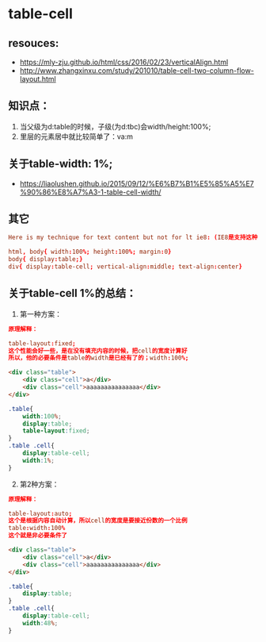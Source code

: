 # table-cell

## resouces:
+ https://mly-zju.github.io/html/css/2016/02/23/verticalAlign.html
+ http://www.zhangxinxu.com/study/201010/table-cell-two-column-flow-layout.html

## 知识点：
1. 当父级为d:table的时候，子级(为d:tbc)会width/height:100%;
2. 里层的元素居中就比较简单了：va:m

## 关于table-width: 1%;
+ https://liaolushen.github.io/2015/09/12/%E6%B7%B1%E5%85%A5%E7%90%86%E8%A7%A3-1-table-cell-width/


## 其它
```conf
Here is my technique for text content but not for lt ie8: (IE8是支持这种方式的)

html, body{ width:100%; height:100%; margin:0}
body{ display:table;}
div{ display:table-cell; vertical-align:middle; text-align:center}
```

## 关于table-cell 1%的总结：

1. 第一种方案：
```conf
原理解释：

table-layout:fixed;
这个性能会好一些，是在没有填充内容的时候，把cell的宽度计算好
所以，他的必要条件是table的width是已经有了的；width:100%;
```


```html
<div class="table">
    <div class="cell">a</div>
    <div class="cell">aaaaaaaaaaaaaaa</div>
</div>
```

```css
.table{
    width:100%;
    display:table;
    table-layout:fixed;
}
.table .cell{
    display:table-cell;
    width:1%;
}
```


2. 第2种方案：
```conf
原理解释：

table-layout:auto;
这个是根据内容自动计算，所以cell的宽度是要接近份数的一个比例
table:width:100%
这个就是非必要条件了
```


```html
<div class="table">
    <div class="cell">a</div>
    <div class="cell">aaaaaaaaaaaaaaa</div>
</div>
```

```css
.table{
    display:table;
}
.table .cell{
    display:table-cell;
    width:48%;
}
```